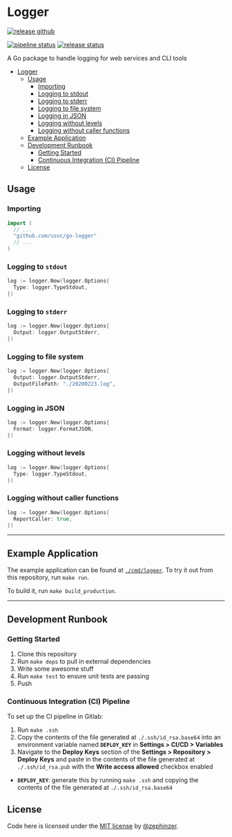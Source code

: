 # Logger

[![release github](https://img.shields.io/github/v/release/usvc/go-logger?sort=semver)](https://github.com/usvc/go-logger)

[![pipeline status](https://gitlab.com/usvc/modules/go/logger/badges/master/pipeline.svg)](https://gitlab.com/usvc/modules/go/logger/-/commits/master)
[![release status](https://travis-ci.org/usvc/logger.svg?branch=master)](https://travis-ci.org/usvc/logger)

A Go package to handle logging for web services and CLI tools

- [Logger](#logger)
  - [Usage](#usage)
    - [Importing](#importing)
    - [Logging to stdout](#logging-to-stdout)
    - [Logging to stderr](#logging-to-stderr)
    - [Logging to file system](#logging-to-file-system)
    - [Logging in JSON](#logging-in-json)
    - [Logging without levels](#logging-without-levels)
    - [Logging without caller functions](#logging-without-caller-functions)
  - [Example Application](#example-application)
  - [Development Runbook](#development-runbook)
    - [Getting Started](#getting-started)
    - [Continuous Integration (CI) Pipeline](#continuous-integration-ci-pipeline)
  - [License](#license)

## Usage

### Importing

```go
import (
  // ...
  "github.com/usvc/go-logger"
  // ...
)
```

### Logging to `stdout`

```go
log := logger.New(logger.Options{
  Type: logger.TypeStdout,
})
```


### Logging to `stderr`

```go
log := logger.New(logger.Options{
  Output: logger.OutputStderr,
})
```


### Logging to file system

```go
log := logger.New(logger.Options{
  Output: logger.OutputStderr,
  OutputFilePath: "./20200223.log",
})
```

### Logging in JSON

```go
log := logger.New(logger.Options{
  Format: logger.FormatJSON,
})
```

### Logging without levels

```go
log := logger.New(logger.Options{
  Type: logger.TypeStdout,
})
```

### Logging without caller functions

```go
log := logger.New(logger.Options{
  ReportCaller: true,
})
```

- - -

## Example Application

The example application can be found at [`./cmd/logger`](./cmd/logger). To try it out from this repository, run `make run`.

To build it, run `make build_production`.

- - -

## Development Runbook

### Getting Started

1. Clone this repository
2. Run `make deps` to pull in external dependencies
3. Write some awesome stuff
4. Run `make test` to ensure unit tests are passing
5. Push

### Continuous Integration (CI) Pipeline

To set up the CI pipeline in Gitlab:

1. Run `make .ssh`
2. Copy the contents of the file generated at `./.ssh/id_rsa.base64` into an environment variable named **`DEPLOY_KEY`** in **Settings > CI/CD > Variables**
3. Navigate to the **Deploy Keys** section of the **Settings > Repository > Deploy Keys** and paste in the contents of the file generated at `./.ssh/id_rsa.pub` with the **Write access allowed** checkbox enabled

- **`DEPLOY_KEY`**: generate this by running `make .ssh` and copying the contents of the file generated at `./.ssh/id_rsa.base64`

## License

Code here is licensed under the [MIT license](./LICENSE) by [@zephinzer](https://gitlab.com/zephinzer).
